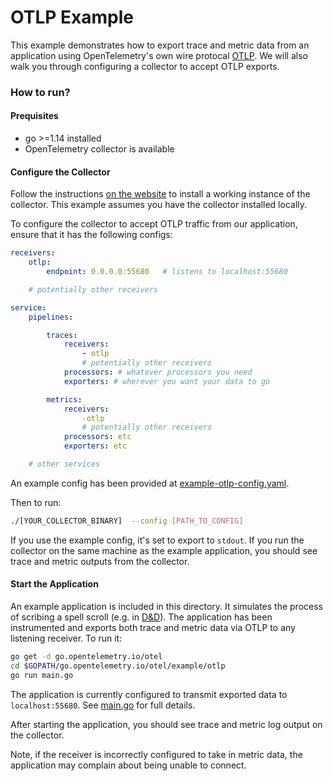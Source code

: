 # OTLP Example
This example demonstrates how to export trace and metric data from an
application using OpenTelemetry's own wire protocal
[OTLP](https://github.com/open-telemetry/opentelemetry-specification/blob/master/specification/protocol/README.md).
We will also walk you through configuring a collector to accept OTLP exports.

### How to run?

#### Prequisites
- go >=1.14 installed
- OpenTelemetry collector is available

#### Configure the Collector
Follow the instructions [on the
website](https://opentelemetry.io/docs/collector/about/) to install a working
instance of the collector. This example assumes you have the collector installed
locally.

To configure the collector to accept OTLP traffic from our application,
ensure that it has the following configs:

```yaml
receivers:
    otlp:
        endpoint: 0.0.0.0:55680   # listens to localhost:55680

    # potentially other receivers

service:
    pipelines:

        traces:
            receivers:
                - otlp
                # potentially other receivers
            processors: # whatever processors you need
            exporters: # wherever you want your data to go

        metrics:
            receivers:
                -otlp
                # potentially other receivers
            processors: etc
            exporters: etc

    # other services
```

An example config has been provided at
[example-otlp-config.yaml](otlp/example-otlp-config.yaml).

Then to run:
```sh
./[YOUR_COLLECTOR_BINARY]  --config [PATH_TO_CONFIG]
```

If you use the example config, it's set to export to `stdout`. If you run
the collector on the same machine as the example application, you should
see trace and metric outputs from the collector.

#### Start the Application
An example application is included in this directory. It simulates the process
of scribing a spell scroll (e.g. in [D&D](https://roll20.net/compendium/dnd5e/Spell%20Scroll#content)).
The application has been instrumented and exports both trace and metric data
via OTLP to any listening receiver. To run it:

```sh
go get -d go.opentelemetry.io/otel
cd $GOPATH/go.opentelemetry.io/otel/example/otlp
go run main.go
```

The application is currently configured to transmit exported data to
`localhost:55680`. See [main.go](otlp/main.go) for full details.

After starting the application, you should see trace and metric log output
on the collector.

Note, if the receiver is incorrectly configured to take in metric data, the
application may complain about being unable to connect.
